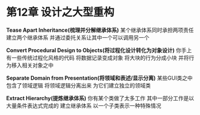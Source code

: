 # 第12章 设计之大型重构

**Tease Apart Inheritance(梳理并分解继承体系)**
某个继承体系同时承担两项责任
建立两个继承体系 并通过委托关系让其中一个可以调用另一个

**Convert Procedural Design to Objects(将过程化设计转化为对象设计)**
你手上有一些传统过程化风格的代码
将数据记录变成对象 将大块的行为分成小块 并将行为移入相关对象之中

**Separate Domain from Presentation(将领域和表述/显示分离)**
某些GUI类之中包含了领域逻辑
将领域逻辑分离出来 为它们建立独立的领域类

**Extract Hierarchy(提炼继承体系)**
你有某个类做了太多工作 其中一部分工作是以大量条件表达式完成的
建立继承体系 以一个子类表示一种特殊情况

